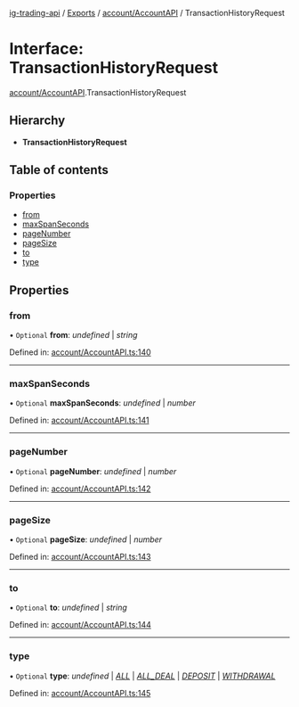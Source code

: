 [ig-trading-api](../README.md) / [Exports](../modules.md) / [account/AccountAPI](../modules/account_accountapi.md) / TransactionHistoryRequest

# Interface: TransactionHistoryRequest

[account/AccountAPI](../modules/account_accountapi.md).TransactionHistoryRequest

## Hierarchy

- **TransactionHistoryRequest**

## Table of contents

### Properties

- [from](account_accountapi.transactionhistoryrequest.md#from)
- [maxSpanSeconds](account_accountapi.transactionhistoryrequest.md#maxspanseconds)
- [pageNumber](account_accountapi.transactionhistoryrequest.md#pagenumber)
- [pageSize](account_accountapi.transactionhistoryrequest.md#pagesize)
- [to](account_accountapi.transactionhistoryrequest.md#to)
- [type](account_accountapi.transactionhistoryrequest.md#type)

## Properties

### from

• `Optional` **from**: _undefined_ | _string_

Defined in: [account/AccountAPI.ts:140](https://github.com/bennycode/ig-trading-api/blob/2436905/src/account/AccountAPI.ts#L140)

---

### maxSpanSeconds

• `Optional` **maxSpanSeconds**: _undefined_ | _number_

Defined in: [account/AccountAPI.ts:141](https://github.com/bennycode/ig-trading-api/blob/2436905/src/account/AccountAPI.ts#L141)

---

### pageNumber

• `Optional` **pageNumber**: _undefined_ | _number_

Defined in: [account/AccountAPI.ts:142](https://github.com/bennycode/ig-trading-api/blob/2436905/src/account/AccountAPI.ts#L142)

---

### pageSize

• `Optional` **pageSize**: _undefined_ | _number_

Defined in: [account/AccountAPI.ts:143](https://github.com/bennycode/ig-trading-api/blob/2436905/src/account/AccountAPI.ts#L143)

---

### to

• `Optional` **to**: _undefined_ | _string_

Defined in: [account/AccountAPI.ts:144](https://github.com/bennycode/ig-trading-api/blob/2436905/src/account/AccountAPI.ts#L144)

---

### type

• `Optional` **type**: _undefined_ | [_ALL_](../enums/account_accountapi.transactiontype.md#all) | [_ALL_DEAL_](../enums/account_accountapi.transactiontype.md#all_deal) | [_DEPOSIT_](../enums/account_accountapi.transactiontype.md#deposit) | [_WITHDRAWAL_](../enums/account_accountapi.transactiontype.md#withdrawal)

Defined in: [account/AccountAPI.ts:145](https://github.com/bennycode/ig-trading-api/blob/2436905/src/account/AccountAPI.ts#L145)
